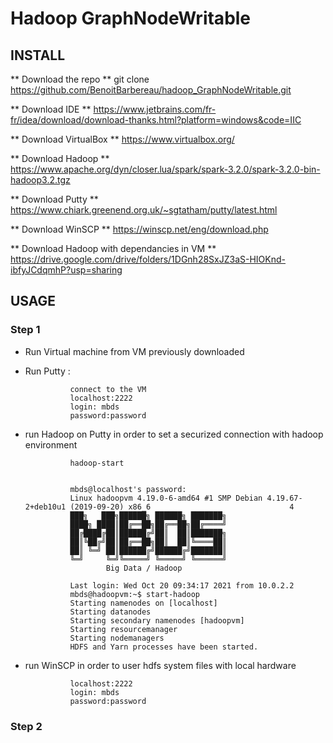 
# Hadoop GraphNodeWritable


## INSTALL


** Download the repo **
git clone https://github.com/BenoitBarbereau/hadoop_GraphNodeWritable.git


** Download IDE **
https://www.jetbrains.com/fr-fr/idea/download/download-thanks.html?platform=windows&code=IIC


** Download VirtualBox **
https://www.virtualbox.org/


** Download Hadoop **
https://www.apache.org/dyn/closer.lua/spark/spark-3.2.0/spark-3.2.0-bin-hadoop3.2.tgz


** Download Putty **
https://www.chiark.greenend.org.uk/~sgtatham/putty/latest.html


** Download WinSCP **
https://winscp.net/eng/download.php


** Download Hadoop with dependancies in VM **
https://drive.google.com/drive/folders/1DGnh28SxJZ3aS-HIOKnd-ibfyJCdqmhP?usp=sharing


## USAGE

### Step 1 

- Run Virtual machine from VM previously downloaded

- Run Putty :

				connect to the VM 
				localhost:2222
				login: mbds
				password:password

- run Hadoop on Putty in order to set a securized connection with hadoop environment

				hadoop-start


				mbds@localhost's password:
				Linux hadoopvm 4.19.0-6-amd64 #1 SMP Debian 4.19.67-2+deb10u1 (2019-09-20) x86_6                               4
				███╗   ███╗██████╗ ██████╗ ███████╗
				████╗ ████║██╔══██╗██╔══██╗██╔════╝
				██╔████╔██║██████╔╝██║  ██║███████╗
				██║╚██╔╝██║██╔══██╗██║  ██║╚════██║
				██║ ╚═╝ ██║██████╔╝██████╔╝███████║
				╚═╝     ╚═╝╚═════╝ ╚═════╝ ╚══════╝
						Big Data / Hadoop

				Last login: Wed Oct 20 09:34:17 2021 from 10.0.2.2
				mbds@hadoopvm:~$ start-hadoop
				Starting namenodes on [localhost]
				Starting datanodes
				Starting secondary namenodes [hadoopvm]
				Starting resourcemanager
				Starting nodemanagers
				HDFS and Yarn processes have been started.


- run WinSCP in order to user hdfs system files with local hardware

				localhost:2222
				login: mbds
				password:password



### Step 2 


